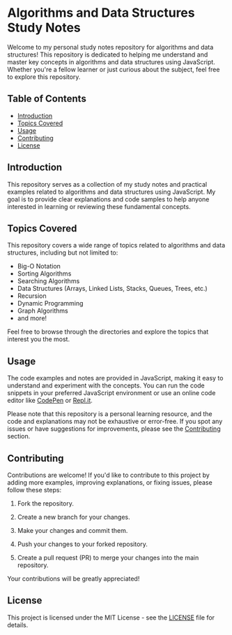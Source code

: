 # Algorithms and Data Structures Study Notes

Welcome to my personal study notes repository for algorithms and data structures! This repository is dedicated to helping me understand and master key concepts in algorithms and data structures using JavaScript. Whether you're a fellow learner or just curious about the subject, feel free to explore this repository.

## Table of Contents

- [Introduction](#introduction)
- [Topics Covered](#topics-covered)
- [Usage](#usage)
- [Contributing](#contributing)
- [License](#license)

## Introduction

This repository serves as a collection of my study notes and practical examples related to algorithms and data structures using JavaScript. My goal is to provide clear explanations and code samples to help anyone interested in learning or reviewing these fundamental concepts.

## Topics Covered

This repository covers a wide range of topics related to algorithms and data structures, including but not limited to:

- Big-O Notation
- Sorting Algorithms
- Searching Algorithms
- Data Structures (Arrays, Linked Lists, Stacks, Queues, Trees, etc.)
- Recursion
- Dynamic Programming
- Graph Algorithms
- and more!

Feel free to browse through the directories and explore the topics that interest you the most.

## Usage

The code examples and notes are provided in JavaScript, making it easy to understand and experiment with the concepts. You can run the code snippets in your preferred JavaScript environment or use an online code editor like [CodePen](https://codepen.io/) or [Repl.it](https://replit.com/).

Please note that this repository is a personal learning resource, and the code and explanations may not be exhaustive or error-free. If you spot any issues or have suggestions for improvements, please see the [Contributing](#contributing) section.

## Contributing

Contributions are welcome! If you'd like to contribute to this project by adding more examples, improving explanations, or fixing issues, please follow these steps:

1. Fork the repository.

2. Create a new branch for your changes.

3. Make your changes and commit them.

4. Push your changes to your forked repository.

5. Create a pull request (PR) to merge your changes into the main repository.

Your contributions will be greatly appreciated!

## License

This project is licensed under the MIT License - see the [LICENSE](LICENSE) file for details.
